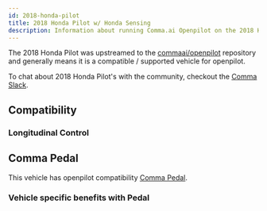 ```yaml
---
id: 2018-honda-pilot
title: 2018 Honda Pilot w/ Honda Sensing
description: Information about running Comma.ai Openpilot on the 2018 Honda Pilot w/ Honda Sensing
---
```


The 2018 Honda Pilot was upstreamed to the [commaai/openpilot](https://github.com/commaai/openpilot) repository and generally means it is a compatible / supported vehicle for openpilot.

To chat about 2018 Honda Pilot's with the community, checkout the  [Comma Slack](https://slack.comma.ai).
## Compatibility

### Longitudinal Control



## Comma Pedal

This vehicle has openpilot compatibility [Comma Pedal](/hardware/pedal).

### Vehicle specific benefits with Pedal

